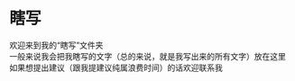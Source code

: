 ﻿<html>
  <head/>
  <body>
<h1>瞎写</h1>
欢迎来到我的“瞎写”文件夹<br>
一般来说我会把我瞎写的文字（总的来说，就是我写出来的所有文字）放在这里<br>
如果想提出建议（跟我提建议纯属浪费时间）的话欢迎联系我
  </body>
</html>
